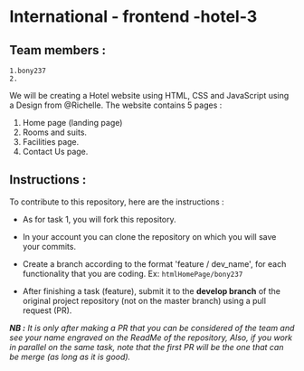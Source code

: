 # International - frontend -hotel-3

## Team members :

    1.bony237
    2.  
   
We will be creating a Hotel website using HTML, CSS and JavaScript using  a Design from @Richelle.
The website contains 5 pages :
1. Home page (landing page)
2. Rooms and suits.
3. Facilities page.
4. Contact Us page.


## Instructions :
To contribute to this repository, here are the instructions :

- As for task 1, you will fork this repository.

- In your account you can clone the repository on which you will save your commits.

- Create a branch according to the format 'feature / dev_name', for each functionality that you are coding. Ex: <code>htmlHomePage/bony237</code>

- After finishing a task (feature), submit it to the **develop branch** of the original project repository (not on the master branch) using a pull request (PR).



***NB :** It is only after making a PR that you can be considered of the team and see your name engraved on the ReadMe of the repository,
Also, if you work in parallel on the same task, note that the first PR will be the one that can be merge (as long as it is good).*
